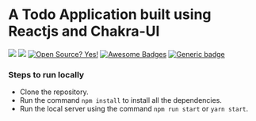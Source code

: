 # A Todo Application built using Reactjs and Chakra-UI


![](https://img.shields.io/github/languages/top/tanmayc07/react-todo)
![](https://img.shields.io/node/v-lts/react/latest)
[![Open Source? Yes!](https://badgen.net/badge/Open%20Source%20%3F/Yes%21/blue?icon=github)](https://github.com/Naereen/badges/)
[![Awesome Badges](https://img.shields.io/badge/badges-awesome-green.svg)](https://github.com/Naereen/badges)
[![Generic badge](https://img.shields.io/badge/status-in_progress-yellow.svg)](https://shields.io/)

### Steps to run locally
- Clone the repository.
- Run the command `npm install` to install all the dependencies.
- Run the local server using the command `npm run start` or `yarn start`.

